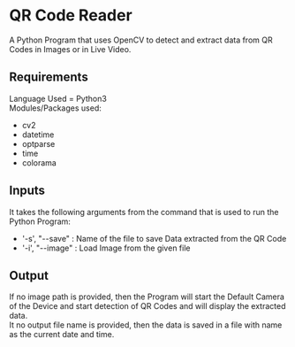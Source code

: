 # QR Code Reader
A Python Program that uses OpenCV to detect and extract data from QR Codes in Images or in Live Video.

## Requirements
Language Used = Python3<br />
Modules/Packages used:
* cv2
* datetime
* optparse
* time
* colorama

## Inputs
It takes the following arguments from the command that is used to run the Python Program:
* '-s', "--save" : Name of the file to save Data extracted from the QR Code
* '-i', "--image" : Load Image from the given file

## Output
If no image path is provided, then the Program will start the Default Camera of the Device and start detection of QR Codes and will display the extracted data.<br />
It no output file name is provided, then the data is saved in a file with name as the current date and time.
